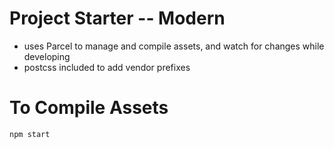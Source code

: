 # Project Starter -- Modern

- uses Parcel to manage and compile assets, and watch for changes while developing
- postcss included to add vendor prefixes

# To Compile Assets
```
npm start
```